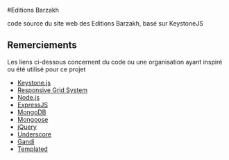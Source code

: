 #Editions Barzakh

code source du site web des Editions Barzakh, basé sur KeystoneJS

## Remerciements

Les liens ci-dessous concernent du code ou une organisation ayant inspiré ou été utilisé
pour ce projet

* [Keystone.js](http://keystone.js)
* [Responsive Grid System](http://www.responsivegridsystem.com/)
* [Node.js](http://nodejs.org)
* [ExpressJS](http://expressjs.com)
* [MongoDB](http://www.mongodb.org)
* [Mongoose](http://mongoosejs.com)
* [jQuery](http://jquery.com)
* [Underscore](http://underscorejs.org)
* [Gandi](http://www.gandi.net/)
* [Templated](http://templated.co/)

